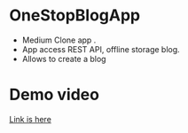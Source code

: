 # OneStopBlogApp

- Medium Clone app .
- App access REST API, offline storage blog. 
- Allows to create a blog


# Demo video
[Link is here](https://drive.google.com/file/d/16-FO4tZy7k4Z05JMgk7QgiAlvubMMD9m/view?usp=drivesdk)
